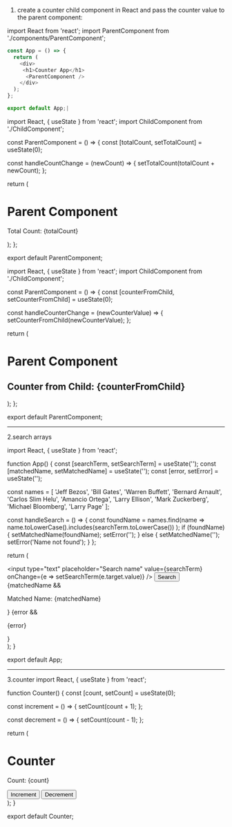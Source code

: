  1. create a counter child component in React and pass the counter value to the parent component:

<!-- App.jsx -->
import React from 'react';
import ParentComponent from './components/ParentComponent';
```javascript
const App = () => {
  return (
    <div>
     <h1>Counter App</h1>
      <ParentComponent />
    </div>
  );
};

export default App;|

```

<!--  ParentComponent.js -->
import React, { useState } from 'react';
import ChildComponent from './ChildComponent';

const ParentComponent = () => {
  const [totalCount, setTotalCount] = useState(0);

  const handleCountChange = (newCount) => {
    setTotalCount(totalCount + newCount);
  };

  return (
    <div>
      <h1>Parent Component</h1>
      <p>Total Count: {totalCount}</p>
      <ChildComponent onCountChange={handleCountChange} />
    </div>
  );
};

export default ParentComponent;

<!-- ParentComponent.js -->
import React, { useState } from 'react';
import ChildComponent from './ChildComponent';

const ParentComponent = () => {
  const [counterFromChild, setCounterFromChild] = useState(0);

  const handleCounterChange = (newCounterValue) => {
    setCounterFromChild(newCounterValue);
  };

  return (
    <div>
      <h1>Parent Component</h1>
      <h2>Counter from Child: {counterFromChild}</h2>
      <ChildComponent onCounterChange={handleCounterChange} />
    </div>
  );
};

export default ParentComponent;
__________________________________________________________________________________________________________________


2.search arrays

<!-- app.jsx -->
import React, { useState } from 'react';

function App() {
  const [searchTerm, setSearchTerm] = useState('');
  const [matchedName, setMatchedName] = useState('');
  const [error, setError] = useState('');

  const names = [
    'Jeff Bezos',
    'Bill Gates',
    'Warren Buffett',
    'Bernard Arnault',
    'Carlos Slim Helu',
    'Amancio Ortega',
    'Larry Ellison',
    'Mark Zuckerberg',
    'Michael Bloomberg',
    'Larry Page'
  ];

  const handleSearch = () => {
    const foundName = names.find(name =>
      name.toLowerCase().includes(searchTerm.toLowerCase())
    );
    if (foundName) { 
      setMatchedName(foundName);
      setError('');
    } else {
      setMatchedName('');
      setError('Name not found');
    }
  };

  return (
    <div>
      <input
        type="text"
        placeholder="Search name"
        value={searchTerm}
        onChange={e => setSearchTerm(e.target.value)}
      />
      <button onClick={handleSearch}>Search</button>
      {matchedName && <p>Matched Name: {matchedName}</p>}
      {error && <p>{error}</p>}
    </div>
  );
}

export default App;



__________________________________________________________________________________________________________________

3.counter
import React, { useState } from 'react';

function Counter() {
  const [count, setCount] = useState(0);

  const increment = () => {
    setCount(count + 1);
  };

  const decrement = () => {
    setCount(count - 1);
  };

  return (
    <div>
      <h1>Counter</h1>
      <p>Count: {count}</p>
      <button onClick={increment}>Increment</button>
      <button onClick={decrement}>Decrement</button>
    </div>
  );
}

export default Counter;
